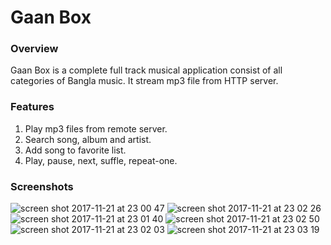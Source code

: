 # Gaan Box 

### Overview
Gaan Box is a complete full track musical application consist of all categories of Bangla music. It stream mp3 file from HTTP server. 

### Features
1. Play mp3 files from remote server.
2. Search song, album and artist.
3. Add song to favorite list.
4. Play, pause, next, suffle, repeat-one.

### Screenshots
![screen shot 2017-11-21 at 23 00 47](https://user-images.githubusercontent.com/22715216/33085901-4567760a-cf10-11e7-996a-26ea529cc4e4.png)
![screen shot 2017-11-21 at 23 02 26](https://user-images.githubusercontent.com/22715216/33085906-46b160c0-cf10-11e7-9e34-44392627ac95.png)
![screen shot 2017-11-21 at 23 01 40](https://user-images.githubusercontent.com/22715216/33085903-463c2b84-cf10-11e7-8d2b-07210c58eff6.png)
![screen shot 2017-11-21 at 23 02 50](https://user-images.githubusercontent.com/22715216/33085907-47268634-cf10-11e7-93c5-fbd0aae72b1f.png)
![screen shot 2017-11-21 at 23 02 03](https://user-images.githubusercontent.com/22715216/33085905-4676f214-cf10-11e7-8de5-2b1753e42e37.png)
![screen shot 2017-11-21 at 23 03 19](https://user-images.githubusercontent.com/22715216/33085910-48ae7eda-cf10-11e7-8fbf-8caba2b96f15.png)
